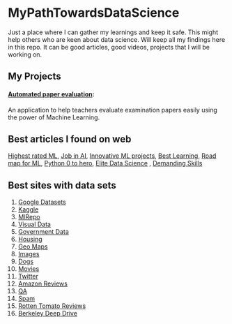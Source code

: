 # MyPathTowardsDataScience

Just a place where I can gather my learnings and keep it safe. This might help others who are keen about data science. Will keep all my findings here in this repo. It can be good articles, good videos, projects that I will be working on.

## My Projects

#### [Automated paper evaluation](https://github.com/KashyapBhat/AumatedPaperEvaluation):
An application to help teachers evaluate examination papers easily using the power of Machine Learning. 

## Best articles I found on web
  [Highest rated ML](https://towardsdatascience.com/highest-rated-ml-projects-on-github-694486293512), [Job in AI](https://towardsdatascience.com/how-to-get-a-job-in-ai-with-no-experience-16526874165d), [Innovative ML projects](https://www.analyticsvidhya.com/blog/2019/08/7-innovative-machine-learning-github-projects-in-python/), [Best Learning](https://www.learndatasci.com/best-data-science-online-courses/), [Road map for ML](https://www.reddit.com/r/learnmachinelearning/comments/cxrpjz/a_clear_roadmap_for_mldl/eyn8cna/?utm_source=share&utm_medium=web2x), [Python 0 to hero](quora.com/If-you-are-mentoring-someone-to-become-a-data-scientist-using-Python-from-0-knowledge-what-would-the-learning-path-look-like), [Elite Data Science](https://elitedatascience.com/) , [Demanding Skills](https://towardsdatascience.com/the-most-in-demand-skills-for-data-scientists-4a4a8db896db?_branch_match_id=704784754788833271)
  
## Best sites with data sets
  1. [Google Datasets](https://toolbox.google.com/datasetsearch)
  2. [Kaggle](https://www.kaggle.com/)
  3. [MlRepo](http://mlr.cs.umass.edu/ml/)
  4. [Visual Data](https://www.visualdata.io/)
  5. [Government Data](https://www.data.gov/)
  6. [Housing](https://www.cs.toronto.edu/~delve/data/boston/bostonDetail.html)
  7. [Geo Maps](https://www.kaggle.com/xiuchengwang/python-dataset-download)
  8. [Images](https://ai.googleblog.com/2016/09/introducing-open-images-dataset.html)
  9. [Dogs](http://vision.stanford.edu/aditya86/ImageNetDogs/)
  10. [Movies](http://ai.stanford.edu/~amaas/data/sentiment/)
  11. [Twitter](https://www.kaggle.com/crowdflower/twitter-airline-sentiment)
  12. [Amazon Reviews](https://snap.stanford.edu/data/web-Amazon.html)
  13. [QA](https://hotpotqa.github.io/index.html)
  14. [Spam](http://www.dt.fee.unicamp.br/~tiago/smsspamcollection/)
  15. [Rotten Tomato Reviews](https://drive.google.com/file/d/1w1TsJB-gmIkZ28d1j7sf1sqcPmHXw352/view)
  16. [Berkeley Deep Drive](https://bdd-data.berkeley.edu/)
  
